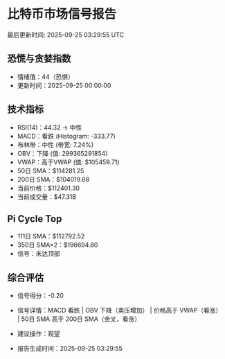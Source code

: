 # 比特币市场信号报告

最后更新时间: 2025-09-25 03:29:55 UTC

## 恐慌与贪婪指数
- 情绪值：44（恐惧）
- 更新时间：2025-09-25 00:00:00

## 技术指标
- RSI(14)：44.32 → 中性
- MACD：看跌 (Histogram: -333.77)
- 布林带：中性 (带宽: 7.24%)
- OBV：下降 (值: 299365291854)
- VWAP：高于VWAP (值: $105459.71)
- 50日 SMA：$114281.25
- 200日 SMA：$104019.68
- 当前价格：$112401.30
- 当前成交量：$47.31B

## Pi Cycle Top
- 111日 SMA：$112792.52
- 350日 SMA×2：$196694.80
- 信号：未达顶部

## 综合评估
- 信号得分：-0.20
- 信号详情：MACD 看跌 | OBV 下降（卖压增加） | 价格高于 VWAP（看涨） | 50日 SMA 高于 200日 SMA（金叉，看涨）
- 建议操作：观望

- 报告生成时间：2025-09-25 03:29:55
